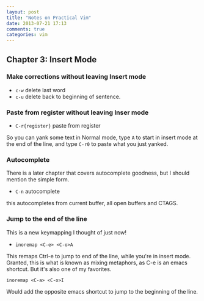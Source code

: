 ```yaml
---
layout: post
title: "Notes on Practical Vim"
date: 2013-07-21 17:13
comments: true
categories: vim
---
```


## Chapter 3: Insert Mode

### Make corrections without leaving Insert mode
- `c-w` delete last word
- `c-u` delete back to beginning of sentence.

### Paste from register without leaving Inser mode
- `C-r{register}` paste from register

So you can yank some text in Normal mode, type `A` to start in insert mode at the end of the line, and type `C-r0` to paste what you just yanked.

### Autocomplete

There is a later chapter that covers autocomplete goodness, but I should mention the simple form.
- `C-n` autocomplete

this autocompletes from current buffer, all open buffers and CTAGS.

### Jump to the end of the line

This is a new keymapping I thought of just now! 
- `inoremap <C-e> <C-o>A`

This remaps Ctrl-e to jump to end of the line, while you're in insert mode. Granted, this is what is known as mixing metaphors, as C-e is an emacs shortcut. But it's also one of my favorites. 

```
inoremap <C-a> <C-o>I
```

Would add the opposite emacs shortcut to jump to the beginning of the line.




